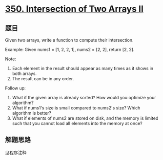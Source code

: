 # [350. Intersection of Two Arrays II](https://leetcode-cn.com/problems/intersection-of-two-arrays-ii/)

## 题目

Given two arrays, write a function to compute their intersection.

Example:
Given nums1 = [1, 2, 2, 1], nums2 = [2, 2], return [2, 2].

Note:

1. Each element in the result should appear as many times as it shows in both arrays.
1. The result can be in any order.

Follow up:

1. What if the given array is already sorted? How would you optimize your algorithm?
1. What if nums1's size is small compared to nums2's size? Which algorithm is better?
1. What if elements of nums2 are stored on disk, and the memory is limited such that you cannot load all elements into the memory at once?

## 解题思路

见程序注释
